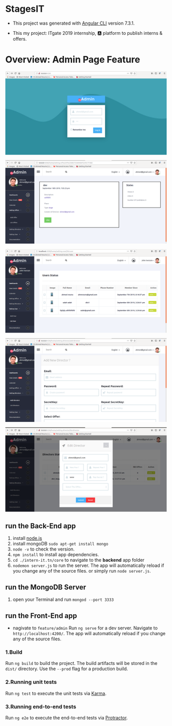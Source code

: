 # StagesIT

* This project was generated with [Angular CLI](https://github.com/angular/angular-cli) version 7.3.1.

* This my project: ITgate 2019 internship, :a: platform to publish interns & offers.

# Overview: Admin Page Feature

![login](/img/feature/admin/login.png)

![offer](/img/feature/admin/offer.png)

![list_user](/img/feature/admin/list_user.png)

![add_director](/img/feature/admin/add_director.png)

![edit_director](/img/feature/admin/edit_director.png)

## run the **Back-End** app

1. install [node.js]('http://node.js.com')
2. install mongoDB `sudo apt-get install mongo`
3. `node -v` to check the version.
4. `npm install` to install app dependencies.
5. `cd ./intern-it.tn/core` to navigate to the **backend** app folder 
6. `nodemon server.js` to run the server. The app will automatically reload if you change any of the source files. or simply run `node server.js`.

## run the **MongoDB** Server

1. open your Terminal and run `mongod --port 3333`

## run the **Front-End** app 

* nagivate to `feature/admin`
Run `ng serve` for a dev server. Navigate to `http://localhost:4200/`. The app will automatically reload if you change any of the source files.

### 1.Build

Run `ng build` to build the project. The build artifacts will be stored in the `dist/` directory. Use the `--prod` flag for a production build.

### 2.Running unit tests

Run `ng test` to execute the unit tests via [Karma](https://karma-runner.github.io).

### 3.Running end-to-end tests

Run `ng e2e` to execute the end-to-end tests via [Protractor](http://www.protractortest.org/).

